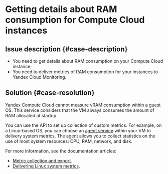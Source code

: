 # Getting details about RAM consumption for Compute Cloud instances

## Issue description {#case-description}

* You need to get details about RAM consumption on your Compute Cloud instance;
* You need to deliver metrics of RAM consumption for your instances to Yandex Cloud Monitoring.

## Solution {#case-resolution}

Yandex Compute Cloud cannot measure vRAM consumption within a guest OS. This service considers that the VM always consumes the amount of RAM allocated at startup.

You can use the API to set up collection of custom metrics.
For example, on a Linux-based OS, you can choose an [agent service](../../../monitoring/concepts/data-collection/unified-agent/index.md) within your VM to delivery system metrics. The agent allows you to collect statistics on the use of most system resources: CPU, RAM, network, and disk.

For more information, see the documentation articles:
* [Metric collection and export](../../../monitoring/qa/metrics-export.md).
* [Delivering Linux system metrics](../../../monitoring/operations/unified-agent/linux_metrics.md).